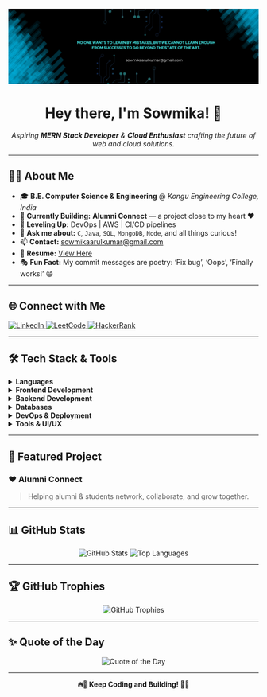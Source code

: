 ![Logo](linkedin2.png)

<h1 align="center">Hey there, I'm Sowmika! 👋</h1>
<p align="center">
  <em>Aspiring <b>MERN Stack Developer</b> & <b>Cloud Enthusiast</b> crafting the future of web and cloud solutions.</em>
</p>

---

## 👩‍💻 About Me

- 🎓 <b>B.E. Computer Science & Engineering</b> @ *Kongu Engineering College, India*
- 🔭 <b>Currently Building:</b> <b>Alumni Connect</b> — a project close to my heart ❤️
- 🌱 <b>Leveling Up:</b> DevOps | AWS | CI/CD pipelines
- 💬 <b>Ask me about:</b> <code>C</code>, <code>Java</code>, <code>SQL</code>, <code>MongoDB</code>, <code>Node</code>, and all things curious!
- 📫 <b>Contact:</b> [sowmikaarulkumar@gmail.com](mailto:sowmikaarulkumar@gmail.com)
- 📄 <b>Resume:</b> [View Here](https://drive.google.com/file/d/1j7EA0gygg_h6meOwh4NlVe-8tZTxPEYV/view?usp=sharing)
- 🎭 <b>Fun Fact:</b> My commit messages are poetry: ‘Fix bug’, ‘Oops’, ‘Finally works!’ 😄

---

## 🌐 Connect with Me

<p>
  <a href="https://www.linkedin.com/in/sowmika-arulkumar">
    <img src="https://img.shields.io/badge/LinkedIn-%230077B5.svg?style=for-the-badge&logo=linkedin&logoColor=white" alt="LinkedIn"/>
  </a>
  <a href="https://www.leetcode.com/u/Sowmika_1104/">
    <img src="https://img.shields.io/badge/LeetCode-000000?style=for-the-badge&logo=LeetCode&logoColor=%23d16c06" alt="LeetCode"/>
  </a>
  <a href="https://www.hackerrank.com/profile/sowmikaa_22cse">
    <img src="https://img.shields.io/badge/HackerRank-2EC866?style=for-the-badge&logo=HackerRank&logoColor=white" alt="HackerRank"/>
  </a>
</p>

---

## 🛠️ Tech Stack & Tools

<details>
  <summary><b>Languages</b></summary>
  
  ![C](https://img.shields.io/badge/C-%2300599C.svg?style=for-the-badge&logo=c&logoColor=white)
  ![Java](https://img.shields.io/badge/Java-%23ED8B00.svg?style=for-the-badge&logo=openjdk&logoColor=white)
  ![SQL](https://img.shields.io/badge/SQL-336791?style=for-the-badge&logo=postgresql&logoColor=white)
</details>

<details>
  <summary><b>Frontend Development</b></summary>
  
  ![HTML5](https://img.shields.io/badge/HTML5-%23E34F26.svg?style=for-the-badge&logo=html5&logoColor=white)
  ![JavaScript](https://img.shields.io/badge/JavaScript-%23323330.svg?style=for-the-badge&logo=javascript&logoColor=%23F7DF1E)
  ![React](https://img.shields.io/badge/React-%2320232a.svg?style=for-the-badge&logo=react&logoColor=%2361DAFB)
  ![Bootstrap](https://img.shields.io/badge/Bootstrap-%238511FA.svg?style=for-the-badge&logo=bootstrap&logoColor=white)
  ![TailwindCSS](https://img.shields.io/badge/TailwindCSS-%2338B2AC.svg?style=for-the-badge&logo=tailwind-css&logoColor=white)
  ![Vite](https://img.shields.io/badge/Vite-%23646CFF.svg?style=for-the-badge&logo=vite&logoColor=white)
</details>

<details>
  <summary><b>Backend Development</b></summary>
  
  ![NodeJS](https://img.shields.io/badge/Node.js-6DA55F?style=for-the-badge&logo=node.js&logoColor=white)
  ![Express.js](https://img.shields.io/badge/Express.js-%23404d59.svg?style=for-the-badge&logo=express&logoColor=%2361DAFB)
  ![Flask](https://img.shields.io/badge/Flask-%23000.svg?style=for-the-badge&logo=flask&logoColor=white)
  ![JWT](https://img.shields.io/badge/JWT-black?style=for-the-badge&logo=JSON%20web%20tokens)
</details>

<details>
  <summary><b>Databases</b></summary>
  
  ![MongoDB](https://img.shields.io/badge/MongoDB-%234ea94b.svg?style=for-the-badge&logo=mongodb&logoColor=white)
  ![MySQL](https://img.shields.io/badge/MySQL-%2300000f.svg?style=for-the-badge&logo=mysql&logoColor=white)
</details>

<details>
  <summary><b>DevOps & Deployment</b></summary>
  
  ![Docker](https://img.shields.io/badge/Docker-%230db7ed.svg?style=for-the-badge&logo=docker&logoColor=white)
  ![Postman](https://img.shields.io/badge/Postman-FF6C37?style=for-the-badge&logo=postman&logoColor=white)
  ![Netlify](https://img.shields.io/badge/Netlify-%23000000.svg?style=for-the-badge&logo=netlify&logoColor=#00C7B7)
</details>

<details>
  <summary><b>Tools & UI/UX</b></summary>
  
  ![GitHub](https://img.shields.io/badge/GitHub-181717?style=for-the-badge&logo=github&logoColor=white)
  ![Git](https://img.shields.io/badge/Git-F05032?style=for-the-badge&logo=git&logoColor=white)
  ![Figma](https://img.shields.io/badge/Figma-%23F24E1E.svg?style=for-the-badge&logo=figma&logoColor=white)
  ![Canva](https://img.shields.io/badge/Canva-%2300C4CC.svg?style=for-the-badge&logo=canva&logoColor=white)
  ![Power BI](https://img.shields.io/badge/Power%20BI-F2C811?style=for-the-badge&logo=powerbi&logoColor=black)
</details>

---

## 🚩 Featured Project

### ❤️ Alumni Connect
> Helping alumni & students network, collaborate, and grow together.

---

## 📊 GitHub Stats

<p align="center">
  <img src="https://denvercoder1-github-readme-stats.vercel.app/api?username=Sowmika-Arul&show_icons=true&count_private=true&theme=radical" alt="GitHub Stats"/>
  <img src="https://github-readme-stats.vercel.app/api/top-langs/?username=Sowmika-Arul&theme=gotham&hide_border=false&include_all_commits=true&count_private=true&layout=compact" alt="Top Languages"/>
</p>

---

## 🏆 GitHub Trophies

<p align="center">
  <img src="https://github-profile-trophy.vercel.app/?username=Sowmika-Arul&theme=radical&no-frame=true&no-bg=true&margin-w=1" alt="GitHub Trophies"/>
</p>

---

## ✨ Quote of the Day

<p align="center">
  <img src="https://quotes-github-readme.vercel.app/api?type=horizontal&theme=radical" alt="Quote of the Day"/>
</p>

---

<p align="center">
  <b>🔥🚀 Keep Coding and Building! 🚀🔥</b>
</p>
